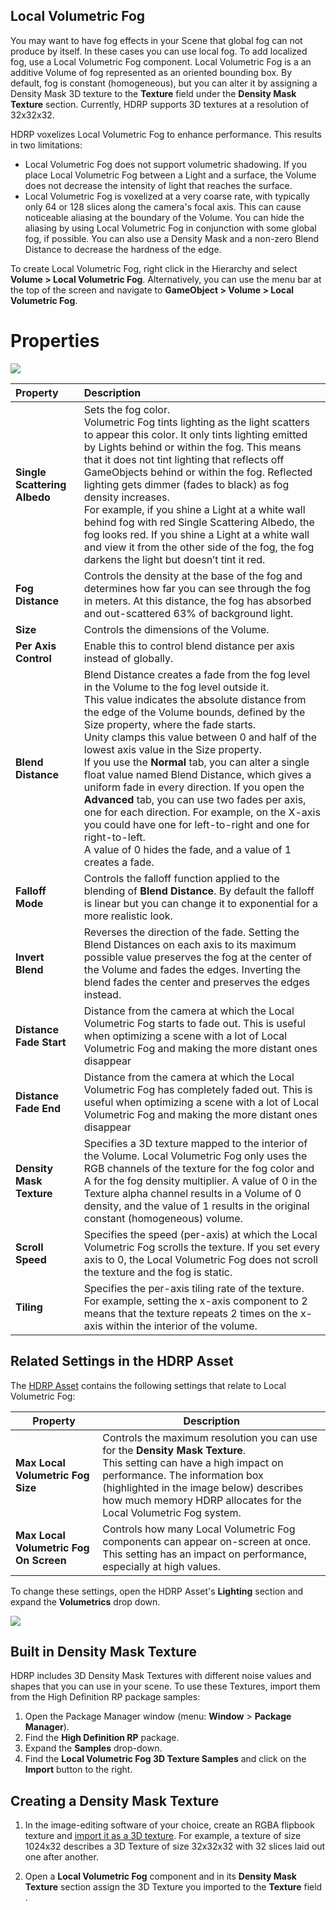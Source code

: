 ## Local Volumetric Fog

You may want to have fog effects in your Scene that global fog can not produce by itself. In these cases you can use local fog. To add localized fog, use a Local Volumetric Fog component. Local Volumetric Fog is a an additive Volume of fog represented as an oriented bounding box. By default, fog is constant (homogeneous), but you can alter it by assigning a Density Mask 3D texture to the __Texture__ field under the __Density Mask Texture__ section. Currently, HDRP supports 3D textures at a resolution of 32x32x32.

HDRP voxelizes Local Volumetric Fog to enhance performance. This results in two limitations:

- Local Volumetric Fog does not support volumetric shadowing. If you place Local Volumetric Fog between a Light and a surface, the Volume does not decrease the intensity of light that reaches the surface.
- Local Volumetric Fog is voxelized at a very coarse rate, with typically only 64 or 128 slices along the camera's focal axis. This can cause noticeable aliasing at the boundary of the Volume. You can hide the aliasing by using Local Volumetric Fog in conjunction with some global fog, if possible. You can also use a Density Mask and a non-zero Blend Distance to decrease the hardness of the edge.

To create Local Volumetric Fog, right click in the Hierarchy and select __Volume > Local Volumetric Fog__. Alternatively, you can use the menu bar at the top of the screen and navigate to __GameObject > Volume > Local Volumetric Fog__.


# Properties

![](Images/LocalVolumetricFog1.png)



| Property                     | Description                                                  |
| :--------------------------- | :----------------------------------------------------------- |
| **Single Scattering Albedo** | Sets the fog color.<br/>Volumetric Fog tints lighting as the light scatters to appear this color. It only tints lighting emitted by Lights behind or within the fog. This means that it does not tint lighting that reflects off GameObjects behind or within the fog. Reflected lighting gets dimmer (fades to black) as fog density increases.<br/>For example, if you shine a Light at a white wall behind fog with red Single Scattering Albedo, the fog looks red. If you shine a Light at a white wall and view it from the other side of the fog, the fog darkens the light but doesn’t tint it red. |
| **Fog Distance**             | Controls the density at the base of the fog and determines how far you can see through the fog in meters. At this distance, the fog has absorbed and out-scattered 63% of background light. |
| **Size**                     | Controls the dimensions of the Volume.                       |
| **Per Axis Control**         | Enable this to control blend distance per axis instead of globally. |
| **Blend Distance**           | Blend Distance creates a fade from the fog level in the Volume to the fog level outside it. <br/>This value indicates the absolute distance from the edge of the Volume bounds, defined by the Size property, where the fade starts.<br/>Unity clamps this value between 0 and half of the lowest axis value in the Size property.<br/>If you use the **Normal** tab, you can alter a single float value named Blend Distance, which gives a uniform fade in every direction. If you open the **Advanced** tab, you can use two fades per axis, one for each direction. For example, on the X-axis you could have one for left-to-right and one for right-to-left.<br/>A value of 0 hides the fade, and a value of 1 creates a fade. |
| **Falloff Mode**             | Controls the falloff function applied to the blending of **Blend Distance**. By default the falloff is linear but you can change it to exponential for a more realistic look. |
| **Invert Blend**             | Reverses the direction of the fade. Setting the Blend Distances on each axis to its maximum possible value preserves the fog at the center of the Volume and fades the edges. Inverting the blend fades the center and preserves the edges instead. |
| **Distance Fade Start**      | Distance from the camera at which the Local Volumetric Fog starts to fade out. This is useful when optimizing a scene with a lot of Local Volumetric Fog and making the more distant ones disappear |
| **Distance Fade End**        | Distance from the camera at which the Local Volumetric Fog has completely faded out. This is useful when optimizing a scene with a lot of Local Volumetric Fog and making the more distant ones disappear |
| **Density Mask Texture**     | Specifies a 3D texture mapped to the interior of the Volume. Local Volumetric Fog only uses the RGB channels of the texture for the fog color and A for the fog density multiplier. A value of 0 in the Texture alpha channel results in a Volume of 0 density, and the value of 1 results in the original constant (homogeneous) volume. |
| **Scroll Speed**             | Specifies the speed (per-axis) at which the Local Volumetric Fog scrolls the texture. If you set every axis to 0, the Local Volumetric Fog does not scroll the texture and the fog is static. |
| **Tiling**                   | Specifies the per-axis tiling rate of the texture. For example, setting the x-axis component to 2 means that the texture repeats 2 times on the x-axis within the interior of the volume. |

## Related Settings in the HDRP Asset

The [HDRP Asset](HDRP-Asset.md) contains the following settings that relate to Local Volumetric Fog:

| Property   | Description  |
|---|---|
| **Max Local Volumetric Fog Size**  | Controls the maximum resolution you can use for the **Density Mask Texture**.<br/>This setting can have a high impact on performance. The information box (highlighted in the image below) describes how much memory HDRP allocates for the Local Volumetric Fog system. |
| **Max Local Volumetric Fog On Screen**  | Controls how many Local Volumetric Fog components can appear on-screen at once. This setting has an impact on performance, especially at high values. |

To change these settings, open the HDRP Asset's **Lighting** section and expand the **Volumetrics** drop down.

![](Images/HDRPAsset_VolumetricSettings.png)

## Built in Density Mask Texture

HDRP includes 3D Density Mask Textures with different noise values and shapes that you can use in your scene. To use these Textures, import them from the High Definition RP package samples:

1. Open the Package Manager window (menu: **Window** > **Package Manager**).
2. Find the **High Definition RP** package.
3. Expand the **Samples** drop-down.
4. Find the **Local Volumetric Fog 3D Texture Samples** and click on the **Import** button to the right.

## Creating a Density Mask Texture

1. In the image-editing software of your choice, create an RGBA flipbook texture and [import it as a 3D texture](https://docs.unity3d.com/2020.2/Documentation/Manual/class-Texture3D.html). For example, a texture of size 1024x32 describes a 3D Texture of size 32x32x32 with 32 slices laid out one after another.

2. Open a **Local Volumetric Fog** component and in its __Density Mask Texture__ section assign the 3D Texture you imported to the __Texture__ field .
